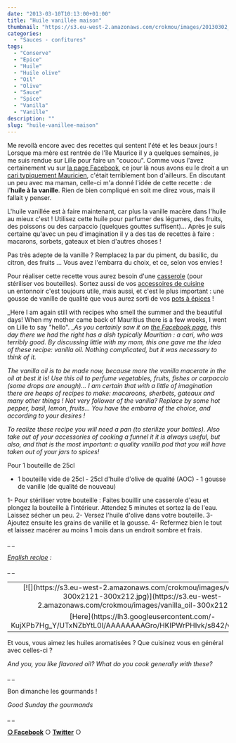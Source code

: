 ```yaml
---
date: "2013-03-10T10:13:00+01:00"
title: "Huile vanillée maison"
thumbnail: "https://s3.eu-west-2.amazonaws.com/crokmou/images/20130302_huile_olive_vanille_0020.jpg"
categories:
  - "Sauces - confitures"
tags:
  - "Conserve"
  - "Epice"
  - "Huile"
  - "Huile olive"
  - "Oil"
  - "Olive"
  - "Sauce"
  - "Spice"
  - "Vanilla"
  - "Vanille"
description: ""
slug: "huile-vanillee-maison"
---
```


Me revoilà encore avec des recettes qui sentent l'été et les beaux jours ! Lorsque ma mère est rentrée de l'île Maurice il y a quelques semaines, je me suis rendue sur Lille pour faire un "coucou". Comme vous l'avez certainement vu sur [la page Facebook](https://www.facebook.com/pages/CroKMou/148093255259077), ce jour là nous avons eu le droit a un [cari typiquement Mauricien](http://saveursmoriciennes.blogspot.fr/2007/05/cari-poulet-et-crevettes.html), c'était terriblement bon d'ailleurs. En discutant un peu avec ma maman, celle-ci m'a donné l'idée de cette recette : de l'**huile à la vanille**. Rien de bien compliqué en soit me direz vous, mais il fallait y penser.

L'huile vanillée est à faire maintenant, car plus la vanille macère dans l'huile au mieux c'est ! Utilisez cette huile pour parfumer des légumes, des fruits, des poissons ou des carpaccio (quelques gouttes suffisent)... Après je suis certaine qu'avec un peu d'imagination il y a des tas de recettes à faire : macarons, sorbets, gateaux et bien d'autres choses !

Pas très adepte de la vanille ? Remplacez la par du piment, du basilic, du citron, des fruits ... Vous avez l'embarra du choix, et ce, selon vos envies !

Pour réaliser cette recette vous aurez besoin d'une [casserole](http://www.rueducommerce.fr/index/casserole%20fonte) (pour stériliser vos bouteilles). Sortez aussi de vos [accessoires de cuisine](http://www.rueducommerce.fr/m/pl/malid:48515350) un entonnoir c'est toujours utile, mais aussi, et c'est le plus important : une gousse de vanille de qualité que vous aurez sorti de vos [pots à épices](http://www.rueducommerce.fr/index/pot%20epice) !

_Here I am again still with recipes who smell the summer and the beautiful days! When my mother came back of Mauritius there is a few weeks, I went on Lille to say "hello". __As you certainly saw it on [the Facebook page](https://www.facebook.com/pages/CroKMou/148093255259077), this day there we had the right has a dish typically Mauritian : a cari, who was terribly good. By discussing little with my mom, this one gave me the idea of these recipe: vanilla oil. Nothing complicated, but it was necessary to think of it._

_The vanilla oil is to be made now, because more the vanilla macerate in the oil at best it is! Use this oil to perfume vegetables, fruits, fishes or carpaccio (some drops are enough)... I am certain that with a little of imagination there are heaps of recipes to make: macaroons, sherbets, gateaux and many other things ! Not very follower of the vanilla? Replace by some hot pepper, basil, lemon, fruits... You have the embarra of the choice, and according to your desires !_

_To realize these recipe you will need a pan (to sterilize your bottles). Also take out of your accessories of cooking a funnel it it is always useful, but also, and that is the most important: a quality vanilla pod that you will have taken out of your jars to spices!_

Pour 1 bouteille de 25cl

- 1 bouteille vide de 25cl - 25cl d'huile d'olive de qualité (AOC) - 1 gousse de vanille (de qualité de nouveau)

1- Pour stériliser votre bouteille : Faites bouillir une casserole d'eau et plongez la bouteille à l'intérieur. Attendez 5 minutes et sortez la de l'eau. Laissez sécher un peu. 2- Versez l'huile d'olive dans votre bouteille. 3- Ajoutez ensuite les grains de vanille et la gousse. 4- Refermez bien le tout et laissez macérer au moins 1 mois dans un endroit sombre et frais.

_ _

_[English recipe](https://lh3.googleusercontent.com/-KujXPb7Hg_Y/UTxNZbYtL0I/AAAAAAAAGro/HKIPWrPHIvk/s842/vanilla_oil.jpg) :_

_ _

<table style="margin-left: auto; margin-right: auto; text-align: center;" cellspacing="0" cellpadding="0" align="center">

<tbody>

<tr>

<td style="text-align: center;">[![](https://s3.eu-west-2.amazonaws.com/crokmou/images/vanilla_oil-300x2121-300x212.jpg)](https://s3.eu-west-2.amazonaws.com/crokmou/images/vanilla_oil-300x2121.jpg)</td>

</tr>

<tr>

<td style="text-align: center;">[Here](https://lh3.googleusercontent.com/-KujXPb7Hg_Y/UTxNZbYtL0I/AAAAAAAAGro/HKIPWrPHIvk/s842/vanilla_oil.jpg)</td>

</tr>

</tbody>

</table>

Et vous, vous aimez les huiles aromatisées ? Que cuisinez vous en général avec celles-ci ?

_And you, you like flavored oil? What do you cook generally with these?_

_ _

Bon dimanche les gourmands !

_Good Sunday the gourmands_

_ _

[**○<span style="font-size: xx-small; margin: 0px; outline: 0px; padding: 0px;"><span style="font-family: Arial, Helvetica, sans-serif; margin: 0px; outline: 0px; padding: 0px;"> </span></span>Facebook**](https://www.facebook.com/pages/CroKMou/148093255259077) ○ [**Twitter**](https://twitter.com/Crokmou) ○

